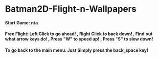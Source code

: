 # Batman2D-Flight-n-Wallpapers
#### Start Game: n/a
#### Free Flight: Left Click to go ahead! , Right Click to back down! , Find out what arrow keys do! , Press "W" to speed up! , Press "S" to slow down! 
#### To go back to the main menu: Just Simply press the back_space key!
